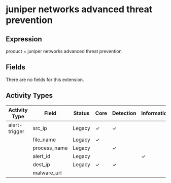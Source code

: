 juniper networks advanced threat prevention
===========================================

Expression
----------

product = juniper networks advanced threat prevention

Fields
------

There are no fields for this extension.

Activity Types
--------------

| Activity Type | Field        | Status | Core     | Detection | Informational |
| ------------- | ------------ | ------ | -------- | --------- | ------------- |
| alert-trigger | src_ip       | Legacy | &#10003; | &#10003;  |               |
|               | file_name    | Legacy | &#10003; |           |               |
|               | process_name | Legacy |          | &#10003;  |               |
|               | alert_id     | Legacy |          |           | &#10003;      |
|               | dest_ip      | Legacy | &#10003; | &#10003;  |               |
|               | malware_url  |        |          |           |               |

